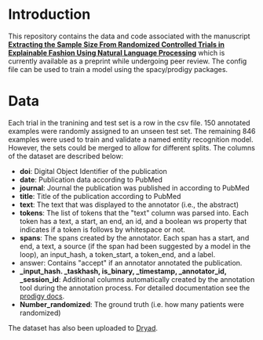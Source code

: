 # Introduction
This repository contains the data and code associated with the manuscript [__Extracting the Sample Size From Randomized Controlled Trials in Explainable Fashion Using Natural Language Processing__](https://www.medrxiv.org/content/10.1101/2024.07.09.24310155v1) which is currently available as a preprint while undergoing peer review.
The config file can be used to train a model using the spacy/prodigy packages. 

# Data
Each trial in the tranining and test set is a row in the csv file. 150 annotated examples were randomly assigned to an unseen test set. The remaining 846 examples were used to train and validate a named entity recognition model. However, the sets could be merged to allow for different splits.
The columns of the dataset are described below:

- **doi**: Digital Object Identifier of the publication
- **date**: Publication data according to PubMed
- **journal**: Journal the publication was published in according to PubMed
- **title**: Title of the publication according to PubMed
- **text**: The text that was displayed to the annotator (i.e., the abstract)
- **tokens**: The list of tokens that the "text" column was parsed into. Each token has a text, a start, an end, an id, and a boolean ws property that indicates if a token is follows by whitespace or not.
- **spans**: The spans created by the annotator. Each span has a start, and end, a text, a source (if the span had been suggested by a model in the loop), an input_hash, a token_start, a token_end, and a label.
- answer: Contains "accept" if an annotator annotated the publication.
- **_input_hash. _taskhash, is_binary,  _timestamp, _annotator_id, _session_id**: Additional columns automatically created by the annotation tool during the annotation process. For detailed documentation see the [prodigy docs](https://prodi.gy/docs/api-components).
- **Number_randomized**: The ground truth (i.e. how many patients were randomized)

The dataset has also been uploaded to [Dryad](https://datadryad.org/stash/dataset/doi:10.5061/dryad.g1jwstr0b).

